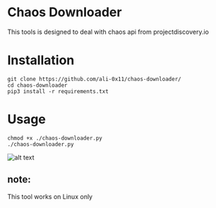 # Chaos Downloader

This tools is designed to deal with chaos api from projectdiscovery.io

# Installation

```
git clone https://github.com/ali-0x11/chaos-downloader/
cd chaos-downloader
pip3 install -r requirements.txt
```

# Usage

```
chmod +x ./chaos-downloader.py
./chaos-downloader.py
```

![alt text](https://github.com/ali-0x11/chaos-downloader/blob/main/info.jpg?raw=true)

## note:

This tool works on Linux only
